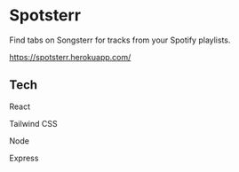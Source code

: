 # Spotsterr

Find tabs on Songsterr for tracks from your Spotify playlists.

https://spotsterr.herokuapp.com/

## Tech

React

Tailwind CSS

Node

Express
